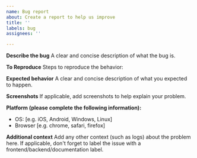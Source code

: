 ```yaml
---
name: Bug report
about: Create a report to help us improve
title: ''
labels: bug
assignees: ''

---
```


**Describe the bug**
A clear and concise description of what the bug is.

**To Reproduce**
Steps to reproduce the behavior:

**Expected behavior**
A clear and concise description of what you expected to happen.

**Screenshots**
If applicable, add screenshots to help explain your problem.

**Platform (please complete the following information):**
 - OS: [e.g. iOS, Android, Windows, Linux]
 - Browser [e.g. chrome, safari, firefox]

**Additional context**
Add any other context (such as logs) about the problem here.
If applicable, don't forget to label the issue with a frontend/backend/documentation label.
